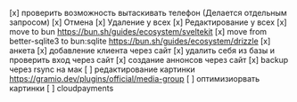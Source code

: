 [x] проверить возможность вытаскивать телефон (Делается отдельным запросом)
[x] Отмена
[x] Удаление у всех
[x] Редактирование у всех
[x] move to bun https://bun.sh/guides/ecosystem/sveltekit
[x] move from better-sqlite3 to bun:sqlite https://bun.sh/guides/ecosystem/drizzle
[x] анкета
[x] добавление клиента через сайт
[x] удалить себя из базы и проверить вход через сайт
[x] создание аннонсов через сайт
[x] backup через rsync на мак
[ ] редактирование картинки https://gramio.dev/plugins/official/media-group
[ ] оптимизиорвать картинки
[ ] cloudpayments
